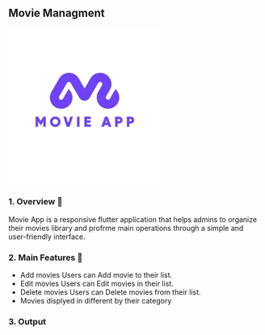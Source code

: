 

## Movie Managment 
<img width="300"  alt="logo" src="assets\logo.png">

### 1. Overview 📖
Movie App is a responsive flutter application that helps admins to organize their movies library and profrme main operations through a simple and user-friendly interface.

### 2. Main Features 📱
 - Add movies Users can Add movie to their list.
 - Edit movies Users can Edit movies in their list.
 - Delete movies Users can Delete movies from their list.
 - Movies displyed in different by their category 

 
### 3. Output